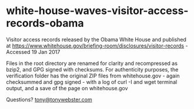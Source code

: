 # white-house-waves-visitor-access-records-obama
Visitor access records released by the Obama White House and published at https://www.whitehouse.gov/briefing-room/disclosures/visitor-records - Accessed 19 Jan 2017

Files in the root directory are renamed for clarity and recompressed as bzip2, and GPG signed with checksums. For authenticity purposes, the verification folder has the original ZIP files from whitehouse.gov - again checksummed and gpg signed - with a log of curl -I and wget terminal output, and a save of the page on whitehouse.gov

Questions? tony@tonywebster.com 